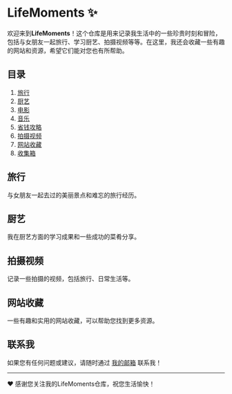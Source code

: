 # LifeMoments :sparkles:

欢迎来到**LifeMoments**！这个仓库是用来记录我生活中的一些珍贵时刻和冒险，包括与女朋友一起旅行、学习厨艺、拍摄视频等等。在这里，我还会收藏一些有趣的网站和资源，希望它们能对您也有所帮助。

## 目录

1. [旅行](./travel/README.md)
2. [厨艺](./cooking.md)
2. [电影](./movie.md)
2. [音乐](./music.md)
5. [省钱攻略](./savings_strategies.md)
3. [拍摄视频](./videography)
4. [网站收藏](./github/remark_github.md)
9. [收集箱](./box/收集箱_README.md)

## 旅行

与女朋友一起去过的美丽景点和难忘的旅行经历。

## 厨艺

我在厨艺方面的学习成果和一些成功的菜肴分享。

## 拍摄视频

记录一些拍摄的视频，包括旅行、日常生活等。

## 网站收藏

一些有趣和实用的网站收藏，可以帮助您找到更多资源。

## 联系我

如果您有任何问题或建议，请随时通过 [我的邮箱](mailto:szqworking@gmail.com) 联系我！

---

:heart: 感谢您关注我的LifeMoments仓库，祝您生活愉快！
